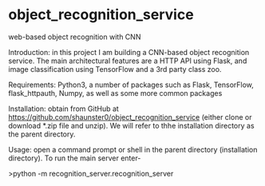 # object_recognition_service
web-based object recognition with CNN

Introduction: in this project I am building a CNN-based object recognition service. The main architectural features are a HTTP API using Flask, and image classification using TensorFlow and a 3rd party class zoo.

Requirements: Python3, a number of packages such as Flask, TensorFlow, flask\_httpauth, Numpy, as well as some more common packages

Installation: obtain from GitHub at https://github.com/shaunster0/object_recognition_service (either clone or download \*.zip file and unzip). We will refer to thhe installation directory as the parent directory.

Usage: open a command prompt or shell in the parent directory (installation directory).
To run the main server enter-

\>python -m recognition\_server.recognition\_server

